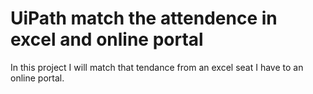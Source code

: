 # UiPath match the attendence in excel and online portal
 In this project I will match that tendance from an excel seat I have to an online portal.
